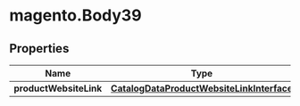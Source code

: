 # magento.Body39

## Properties
Name | Type | Description | Notes
------------ | ------------- | ------------- | -------------
**productWebsiteLink** | [**CatalogDataProductWebsiteLinkInterface**](CatalogDataProductWebsiteLinkInterface.md) |  | 


